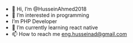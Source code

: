 - 👋 Hi, I’m @HusseinAhmed2018
- 👀 I’m interested in programming
- I’m PHP Developer
- 🌱 I’m currently learning react native
- 📫 How to reach me eng.husseinad@gmail.com

<!---
HusseinAhmed2018/HusseinAhmed2018 is a ✨ special
--->
